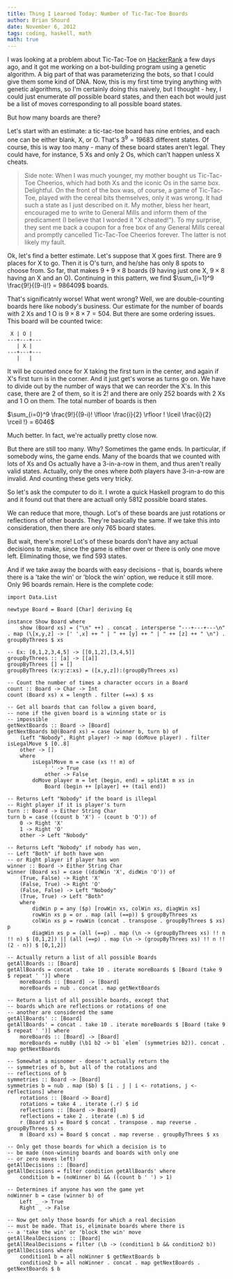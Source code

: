 ```yaml
---
title: Thing I Learned Today: Number of Tic-Tac-Toe Boards
author: Brian Shourd
date: November 6, 2012
tags: coding, haskell, math
math: true
---
```


I was looking at a problem about Tic-Tac-Toe on
[HackerRank](http://www.hackerrank.com) a few days ago, and it got me
working on a bot-building program using a genetic algorithm. A big part
of that was parameterizing the bots, so that I could give them some kind
of DNA. Now, this is my first time trying anything with genetic
algorithms, so I'm certainly doing this naively, but I thought - hey, I
could just enumerate *all* possible board states, and then each bot
would just be a list of moves corresponding to all possible board
states.

But how many boards are there?

Let's start with an estimate: a tic-tac-toe board has nine entries, and
each one can be either blank, X, or O. That's $3^9 = 19683$
different states. Of course, this is way too many - many of these board
states aren't legal. They could have, for instance, 5 Xs and only 2 Os,
which can't happen unless X cheats.

> Side note: When I was much younger, my mother bought us Tic-Tac-Toe
> Cheerios, which had both Xs and the iconic Os in the same box.
> Delightful. On the front of the box was, of course, a game of
> Tic-Tac-Toe, played with the cereal bits themselves, only it was
> wrong. It had such a state as I just described on it. My mother, bless
> her heart, encouraged me to write to General Mills and inform them of
> the predicament (I believe that I worded it "X cheated!"). To my
> surprise, they sent me back a coupon for a free box of any General
> Mills cereal and promptly cancelled Tic-Tac-Toe Cheerios forever. The
> latter is not likely my fault.

Ok, let's find a better estimate. Let's suppose that X goes first. There are 9 places for X to go. Then it is O's turn, and he/she has only 8 spots to choose from. So far, that makes $9 + 9 \times 8$ boards ($9$ having just one X, $9 \times 8$ having an X and an O). Continuing in this pattern, we find $\sum_{i=1}^9 \frac{9!}{(9-i)!} = 986409$ boards.

That's significatnly worse! What went wrong? Well, we are
double-counting boards here like nobody's business. Our estimate for the number of boards with 2 Xs and 1 O is $9 \times 8 \times 7 = 504$. But there are some ordering issues. This board will be counted
twice:

     X | O |   
    ---+---+---
       | X |   
    ---+---+---
       |   |

It will be counted once for X taking the first turn in the center, and
again if X's first turn is in the corner. And it just get's worse as
turns go on. We have to divide out by the number of ways that we can
reorder the X's. In this case, there are 2 of them, so it is 
$2!$ and there are only $252$ boards with 2 Xs and 1 O on them.
The total number of boards is then

$\sum_{i=0}^9 \frac{9!}{(9-i)! \lfloor \frac{i}{2} \rfloor ! \lceil \frac{i}{2} \rceil !} = 6046$

Much better. In fact, we're actually pretty close now.

But there are still too many. Why? Sometimes the game ends. In
particular, if somebody wins, the game ends. Many of the boards that we
counted with lots of Xs and Os actually have a 3-in-a-row in them, and
thus aren't really valid states. Actually, only the ones where *both*
players have 3-in-a-row are invalid. And counting these gets very
tricky.

So let's ask the computer to do it. I wrote a quick Haskell program to
do this and it found out that there are actuall only 5812 possible board
states.

We can reduce that more, though. Lot's of these boards are just
rotations or reflections of other boards. They're basically the same. If
we take this into consideration, then there are only 765 board states.

But wait, there's more! Lot's of these boards don't have any actual
decisions to make, since the game is either over or there is only one
move left. Eliminating those, we find 593 states.

And if we take away the boards with easy decisions - that is, boards
where there is a 'take the win' or 'block the win' option, we reduce it
still more. Only 96 boards remain. Here is the complete code:

~~~{.haskell}
import Data.List

newtype Board = Board [Char] deriving Eq

instance Show Board where
    show (Board xs) = ("\n" ++) . concat . intersperse "---+---+---\n" . map (\[x,y,z] -> [' ',x] ++ " | " ++ [y] ++ " | " ++ [z] ++ " \n") . groupByThrees $ xs

-- Ex: [0,1,2,3,4,5] -> [[0,1,2],[3,4,5]]
groupByThrees :: [a] -> [[a]]
groupByThrees [] = []
groupByThrees (x:y:z:xs) = ([x,y,z]):(groupByThrees xs)

-- Count the number of times a character occurs in a Board
count :: Board -> Char -> Int
count (Board xs) x = length . filter (==x) $ xs

-- Get all boards that can follow a given board,
-- none if the given board is a winning state or is
-- impossible
getNextBoards :: Board -> [Board]
getNextBoards b@(Board xs) = case (winner b, turn b) of
    (Left "Nobody", Right player) -> map (doMove player) . filter isLegalMove $ [0..8]
    other -> []
    where
        isLegalMove m = case (xs !! m) of
            ' ' -> True
            other -> False
        doMove player m = let (begin, end) = splitAt m xs in
            Board (begin ++ [player] ++ (tail end))

-- Returns Left "Nobody" if the board is illegal
-- Right player if it is player's turn
turn :: Board -> Either String Char
turn b = case ((count b 'X') - (count b 'O')) of
    0 -> Right 'X'
    1 -> Right 'O'
    other -> Left "Nobody"

-- Returns Left "Nobody" if nobody has won,
-- Left "Both" if both have won
-- or Right player if player has won
winner :: Board -> Either String Char
winner (Board xs) = case ((didWin 'X', didWin 'O')) of
    (True, False) -> Right 'X'
    (False, True) -> Right 'O'
    (False, False) -> Left "Nobody"
    (True, True) -> Left "Both"
    where
        didWin p = any ($p) [rowWin xs, colWin xs, diagWin xs]
        rowWin xs p = or . map (all (==p)) $ groupByThrees xs
        colWin xs p = rowWin (concat . transpose . groupByThrees $ xs) p
        diagWin xs p = (all (==p) . map (\n -> (groupByThrees xs) !! n !! n) $ [0,1,2]) || (all (==p) . map (\n -> (groupByThrees xs) !! n !! (2 - n)) $ [0,1,2])

-- Actually return a list of all possible Boards
getAllBoards :: [Board]
getAllBoards = concat . take 10 . iterate moreBoards $ [Board (take 9 $ repeat ' ')] where
    moreBoards :: [Board] -> [Board]
    moreBoards = nub . concat . map getNextBoards

-- Return a list of all possible boards, except that
-- boards which are reflections or rotations of one
-- another are considered the same
getAllBoards' :: [Board]
getAllBoards' = concat . take 10 . iterate moreBoards $ [Board (take 9 $ repeat ' ')] where
    moreBoards :: [Board] -> [Board]
    moreBoards = nubBy (\b1 b2 -> b1 `elem` (symmetries b2)). concat . map getNextBoards

-- Somewhat a misnomer - doesn't actually return the
-- symmetries of b, but all of the rotations and
-- reflections of b
symmetries :: Board -> [Board]
symmetries b = nub . map ($b) $ [i . j | i <- rotations, j <- reflections] where
    rotations :: [Board -> Board]
    rotations = take 4 . iterate (.r) $ id
    reflections :: [Board -> Board]
    reflections = take 2 . iterate (.m) $ id
    r (Board xs) = Board $ concat . transpose . map reverse . groupByThrees $ xs
    m (Board xs) = Board $ concat . map reverse . groupByThrees $ xs

-- Only get those boards for which a decision is to
-- be made (non-winning boards and boards with only one
-- or zero moves left)
getAllDecisions :: [Board]
getAllDecisions = filter condition getAllBoards' where
    condition b = (noWinner b) && ((count b ' ') > 1)

-- Determines if anyone has won the game yet
noWinner b = case (winner b) of
    Left _ -> True
    Right _ -> False

-- Now get only those boards for which a real decision
-- must be made. That is, eliminate boards where there is
-- a 'take the win' or 'block the win' move
getAllRealDecisions :: [Board]
getAllRealDecisions = filter (\b -> (condition1 b && condition2 b)) getAllDecisions where
    condition1 b = all noWinner $ getNextBoards b
    condition2 b = all noWinner . concat . map getNextBoards . getNextBoards $ b
~~~
